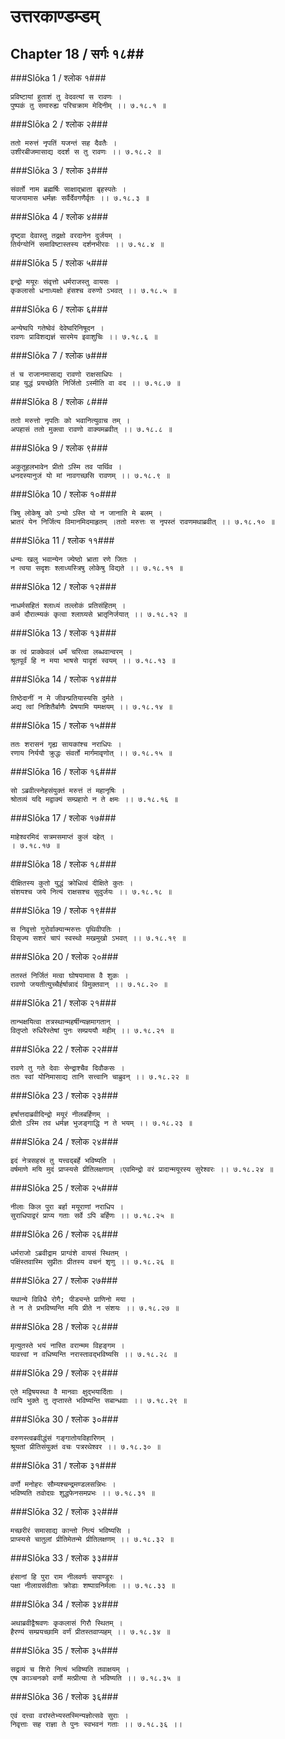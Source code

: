 उत्तरकाण्डम्डम्
===============================


## Chapter 18  / सर्गः १८##


###Slōka 1 / श्लोक १###


    प्रविष्टायां हुताशं तु वेदवत्यां स रावणः ।
    पुष्पकं तु समारुह्य परिचक्राम मेदिनीम् ।। ७.१८.१ ॥


###Slōka 2 / श्लोक २###


    ततो मरुत्तं नृपतिं यजन्तं सह दैवतैः ।
    उशीरबीजमासाद्य ददर्श स तु रावणः ।। ७.१८.२ ॥


###Slōka 3 / श्लोक ३###


    संवर्तो नाम ब्रह्मर्षिः साक्षाद्भ्राता बृहस्पतेः ।
    याजयामास धर्मज्ञः सर्वैर्देवगणैर्वृतः ।। ७.१८.३ ॥


###Slōka 4 / श्लोक ४###


    दृष्ट्वा देवास्तु तद्रक्षो वरदानेन दुर्जयम् ।
    तिर्यग्योनिं समाविष्टास्तस्य दर्शनभीरवः ।। ७.१८.४ ॥


###Slōka 5 / श्लोक ५###


    इन्द्रो मयूरः संवृत्तो धर्मराजस्तु वायसः ।
    कृकलासो धनाध्यक्षो हंसश्च वरुणो ऽभवत् ।। ७.१८.५ ॥


###Slōka 6 / श्लोक ६###


    अन्येष्वपि गतेष्वेवं देवेष्वरिनिषूदन ।
    रावणः प्राविशद्यज्ञं सारमेय इवाशुचिः ।। ७.१८.६ ॥


###Slōka 7 / श्लोक ७###


    तं च राजानमासाद्य रावणो राक्षसाधिपः ।
    प्राह युद्धं प्रयच्छेति निर्जितो ऽस्मीति वा वद ।। ७.१८.७ ॥


###Slōka 8 / श्लोक ८###


    ततो मरुत्तो नृपतिः को भवानित्युवाच तम् ।
    अपहासं ततो मुक्त्वा रावणो वाक्यमब्रवीत् ।। ७.१८.८ ॥


###Slōka 9 / श्लोक ९###


    अकुतूहलभावेन प्रीतो ऽस्मि तव पार्थिव ।
    धनदस्यानुजं यो मां नावगच्छसि रावणम् ।। ७.१८.९ ॥


###Slōka 10 / श्लोक १०###


    त्रिषु लोकेषु को ऽन्यो ऽस्ति यो न जानाति मे बलम् ।
    भ्रातरं येन निर्जित्य विमानमिदमाहृतम् ।ततो मरुत्तः स नृपस्तं रावणमथाब्रवीत् ।। ७.१८.१० ॥


###Slōka 11 / श्लोक ११###


    धन्यः खलु भवान्येन ज्येष्ठो भ्राता रणे जितः ।
    न त्वया सदृशः श्लाध्यस्त्रिषु लोकेषु विद्यते ।। ७.१८.११ ॥


###Slōka 12 / श्लोक १२###


    नाधर्मसहितं श्लाध्यं तल्लोकं प्रतिसंहितम् ।
    कर्म दौरात्म्यकं कृत्वा श्लाघ्यसे भ्रातृनिर्जयात् ।। ७.१८.१२ ॥


###Slōka 13 / श्लोक १३###


    क त्वं प्राक्केवलं धर्मं चरित्वा लब्धवान्वरम् ।
    श्रूतपूर्वं हि न मया भाषसे यादृशं स्वयम् ।। ७.१८.१३ ॥


###Slōka 14 / श्लोक १४###


    तिष्ठेदानीं न मे जीवन्प्रतियास्यसि दुर्मते ।
    अद्य त्वां निशितैर्बाणैः प्रेषयामि यमक्षयम् ।। ७.१८.१४ ॥


###Slōka 15 / श्लोक १५###


    ततः शरासनं गृह्य सायकांश्च नराधिपः ।
    रणाय निर्ययौ क्रुद्धः संवर्तो मार्गमावृणोत् ।। ७.१८.१५ ॥


###Slōka 16 / श्लोक १६###


    सो ऽब्रवीत्स्नेहसंयुक्तं मरुत्तं तं महानृषिः ।
    श्रोतव्यं यदि मद्वाक्यं सम्प्रहारो न ते क्षमः ।। ७.१८.१६ ॥


###Slōka 17 / श्लोक १७###


    माहेश्वरमिदं सत्रमसमाप्तं कुलं दहेत् ।
    । ७.१८.१७ ॥


###Slōka 18 / श्लोक १८###


    दीक्षितस्य कुतो युद्धं क्रोधित्वं दीक्षिते कुतः ।
    संशयश्च जये नित्यं राक्षसश्च सुदुर्जयः ।। ७.१८.१८ ॥


###Slōka 19 / श्लोक १९###


    स निवृत्तो गुरोर्वाक्यान्मरुत्तः पृथिवीपतिः ।
    विसृज्य सशरं चापं स्वस्थो मखमुखो ऽभवत् ।। ७.१८.१९ ॥


###Slōka 20 / श्लोक २०###


    ततस्तं निर्जितं मत्वा घोषयामास वै शुकः ।
    रावणो जयतीत्युच्चैर्हर्षान्नादं विमुक्तवान् ।। ७.१८.२० ॥


###Slōka 21 / श्लोक २१###


    तान्भक्षयित्वा तत्रस्थान्महर्षीन्यज्ञमागतान् ।
    वितृप्तो रुधिरैस्तेषां पुनः सम्प्रययौ महीम् ।। ७.१८.२१ ॥


###Slōka 22 / श्लोक २२###


    रावणे तु गते देवाः सेन्द्राश्चैव दिवौकसः ।
    ततः स्वां योनिमासाद्य तानि सत्त्वानि चाब्रुवन् ।। ७.१८.२२ ॥


###Slōka 23 / श्लोक २३###


    हर्षात्तदाब्रवीदिन्द्रो मयूरं नीलबर्हिणम् ।
    प्रीतो ऽस्मि तव धर्मज्ञ भुजङ्गाद्धि न ते भयम् ।। ७.१८.२३ ॥


###Slōka 24 / श्लोक २४###


    इदं नेत्रसहस्रं तु यत्त्वद्बर्हे भविष्यति ।
    वर्षमाणे मयि मुदं प्राप्स्यसे प्रीतिलक्षणाम् ।एवमिन्द्रो वरं प्रादान्मयूरस्य सुरेश्वरः ।। ७.१८.२४ ॥


###Slōka 25 / श्लोक २५###


    नीलाः किल पुरा बर्हा मयूराणां नराधिप ।
    सुराधिपाद्वरं प्राप्य गताः सर्वे ऽपि बर्हिणः ।। ७.१८.२५ ॥


###Slōka 26 / श्लोक २६###


    धर्मराजो ऽब्रवीद्राम प्राग्वंशे वायसं स्थितम् ।
    पक्षिंस्तवास्मि सुप्रीतः प्रीतस्य वचनं शृणु ।। ७.१८.२६ ॥


###Slōka 27 / श्लोक २७###


    यथान्ये विविधै रोगै; पीड्यन्ते प्राणिनो मया ।
    ते न ते प्रभविष्यन्ति मयि प्रीते न संशयः ।। ७.१८.२७ ॥


###Slōka 28 / श्लोक २८###


    मृत्युतस्ते भयं नास्ति वरान्मम विहङ्गम ।
    यावत्त्वां न वधिष्यन्ति नरास्तावद्भविष्यसि ।। ७.१८.२८ ॥


###Slōka 29 / श्लोक २९###


    एते मद्विषयस्था वै मानवाः क्षुद्भयार्दिताः ।
    त्वयि भुक्ते तु तृप्तास्ते भविष्यन्ति सबान्धवाः ।। ७.१८.२९ ॥


###Slōka 30 / श्लोक ३०###


    वरुणस्त्वब्रवीद्धंसं गङ्गातोयविहारिणम् ।
    श्रूयतां प्रीतिसंयुक्तं वचः पत्ररथेश्वर ।। ७.१८.३० ॥


###Slōka 31 / श्लोक ३१###


    वर्णो मनोहरः सौम्यश्चन्द्रमण्डलसन्निभः ।
    भविष्यति तवोदग्रः शुद्धफेनसमप्रभः ।। ७.१८.३१ ॥


###Slōka 32 / श्लोक ३२###


    मच्छरीरं समासाद्य कान्तो नित्यं भविष्यसि ।
    प्राप्स्यसे चातुलां प्रीतिमेतन्मे प्रीतिलक्षणम् ।। ७.१८.३२ ॥


###Slōka 33 / श्लोक ३३###


    हंसानां हि पुरा राम नीलवर्णः सपाण्डुरः ।
    पक्षा नीलाग्रसंवीताः क्रोडाः शष्पाग्रनिर्मलाः ।। ७.१८.३३ ॥


###Slōka 34 / श्लोक ३४###


    अथाब्रवीद्वैश्रवणः कृकलासं गिरौ स्थितम् ।
    हैरण्यं सम्प्रयच्छामि वर्णं प्रीतस्तवाप्यहम् ।। ७.१८.३४ ॥


###Slōka 35 / श्लोक ३५###


    सद्रव्यं च शिरो नित्यं भविष्यति तवाक्षयम् ।
    एष काञ्चनको वर्णो मत्प्रीत्या ते भविष्यति ।। ७.१८.३५ ॥


###Slōka 36 / श्लोक ३६###


    एवं दत्त्वा वरांस्तेभ्यस्तस्मिन्यज्ञोत्सवे सुराः ।
    निवृत्ताः सह राज्ञा ते पुनः स्वभवनं गताः ।। ७.१८.३६ ।।


